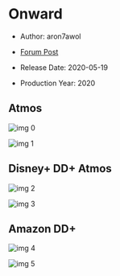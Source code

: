 # Onward

* Author: aron7awol

* [Forum Post](https://www.avsforum.com/threads/bass-eq-for-filtered-movies.2995212/post-59413186)

* Release Date: 2020-05-19
* Production Year: 2020

## Atmos

![img 0](https://i.imgur.com/k4FCgwx.jpg)

![img 1](https://i.imgur.com/5zaxEry.png)

## Disney+ DD+ Atmos

![img 2](https://i.imgur.com/Jmnn3WH.jpg)

![img 3](https://i.imgur.com/JpGRdAT.png)

## Amazon DD+

![img 4](https://i.imgur.com/LI5CSb1.jpg)

![img 5](https://i.imgur.com/pP7y6gf.png)

